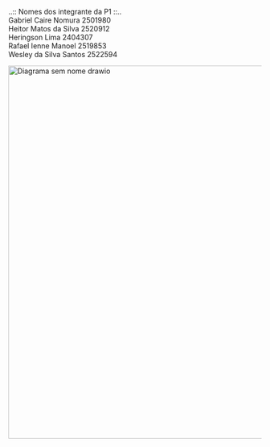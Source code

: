 ..:: Nomes dos integrante da P1 ::..    
Gabriel Caire Nomura 2501980   
Heitor Matos da Silva 2520912   
Heringson Lima 2404307   
Rafael Ienne Manoel 2519853   
Wesley da Silva Santos 2522594    


<img width="1265" height="741" alt="Diagrama sem nome drawio" src="https://github.com/user-attachments/assets/fd6cb626-4552-466b-ae7c-845b20d356a3" />

